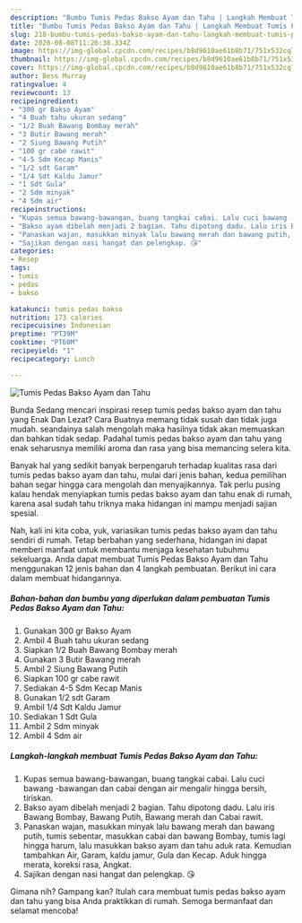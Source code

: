 ```yaml
---
description: "Bumbu Tumis Pedas Bakso Ayam dan Tahu | Langkah Membuat Tumis Pedas Bakso Ayam dan Tahu Yang Paling Enak"
title: "Bumbu Tumis Pedas Bakso Ayam dan Tahu | Langkah Membuat Tumis Pedas Bakso Ayam dan Tahu Yang Paling Enak"
slug: 218-bumbu-tumis-pedas-bakso-ayam-dan-tahu-langkah-membuat-tumis-pedas-bakso-ayam-dan-tahu-yang-paling-enak
date: 2020-08-08T11:26:38.334Z
image: https://img-global.cpcdn.com/recipes/b8d9610ae61b8b71/751x532cq70/tumis-pedas-bakso-ayam-dan-tahu-foto-resep-utama.jpg
thumbnail: https://img-global.cpcdn.com/recipes/b8d9610ae61b8b71/751x532cq70/tumis-pedas-bakso-ayam-dan-tahu-foto-resep-utama.jpg
cover: https://img-global.cpcdn.com/recipes/b8d9610ae61b8b71/751x532cq70/tumis-pedas-bakso-ayam-dan-tahu-foto-resep-utama.jpg
author: Bess Murray
ratingvalue: 4
reviewcount: 13
recipeingredient:
- "300 gr Bakso Ayam"
- "4 Buah tahu ukuran sedang"
- "1/2 Buah Bawang Bombay merah"
- "3 Butir Bawang merah"
- "2 Siung Bawang Putih"
- "100 gr cabe rawit"
- "4-5 Sdm Kecap Manis"
- "1/2 sdt Garam"
- "1/4 Sdt Kaldu Jamur"
- "1 Sdt Gula"
- "2 Sdm minyak"
- "4 Sdm air"
recipeinstructions:
- "Kupas semua bawang-bawangan, buang tangkai cabai. Lalu cuci bawang -bawangan dan cabai dengan air mengalir hingga bersih, tiriskan."
- "Bakso ayam dibelah menjadi 2 bagian. Tahu dipotong dadu. Lalu iris Bawang Bombay, Bawang Putih, Bawang merah dan Cabai rawit."
- "Panaskan wajan, masukkan minyak lalu bawang merah dan bawang putih, tumis sebentar, masukkan cabai dan bawang Bombay, tumis lagi hingga harum, lalu masukkan bakso ayam dan tahu aduk rata. Kemudian tambahkan Air, Garam, kaldu jamur, Gula dan Kecap. Aduk hingga merata, koreksi rasa, Angkat."
- "Sajikan dengan nasi hangat dan pelengkap. 😘"
categories:
- Resep
tags:
- tumis
- pedas
- bakso

katakunci: tumis pedas bakso 
nutrition: 173 calories
recipecuisine: Indonesian
preptime: "PT39M"
cooktime: "PT60M"
recipeyield: "1"
recipecategory: Lunch

---
```



![Tumis Pedas Bakso Ayam dan Tahu](https://img-global.cpcdn.com/recipes/b8d9610ae61b8b71/751x532cq70/tumis-pedas-bakso-ayam-dan-tahu-foto-resep-utama.jpg)

Bunda Sedang mencari inspirasi resep tumis pedas bakso ayam dan tahu yang Enak Dan Lezat? Cara Buatnya memang tidak susah dan tidak juga mudah. seandainya salah mengolah maka hasilnya tidak akan memuaskan dan bahkan tidak sedap. Padahal tumis pedas bakso ayam dan tahu yang enak seharusnya memiliki aroma dan rasa yang bisa memancing selera kita.



Banyak hal yang sedikit banyak berpengaruh terhadap kualitas rasa dari tumis pedas bakso ayam dan tahu, mulai dari jenis bahan, kedua pemilihan bahan segar hingga cara mengolah dan menyajikannya. Tak perlu pusing kalau hendak menyiapkan tumis pedas bakso ayam dan tahu enak di rumah, karena asal sudah tahu triknya maka hidangan ini mampu menjadi sajian spesial.


Nah, kali ini kita coba, yuk, variasikan tumis pedas bakso ayam dan tahu sendiri di rumah. Tetap berbahan yang sederhana, hidangan ini dapat memberi manfaat untuk membantu menjaga kesehatan tubuhmu sekeluarga. Anda dapat membuat Tumis Pedas Bakso Ayam dan Tahu menggunakan 12 jenis bahan dan 4 langkah pembuatan. Berikut ini cara dalam membuat hidangannya.

<!--inarticleads1-->

##### Bahan-bahan dan bumbu yang diperlukan dalam pembuatan Tumis Pedas Bakso Ayam dan Tahu:

1. Gunakan 300 gr Bakso Ayam
1. Ambil 4 Buah tahu ukuran sedang
1. Siapkan 1/2 Buah Bawang Bombay merah
1. Gunakan 3 Butir Bawang merah
1. Ambil 2 Siung Bawang Putih
1. Siapkan 100 gr cabe rawit
1. Sediakan 4-5 Sdm Kecap Manis
1. Gunakan 1/2 sdt Garam
1. Ambil 1/4 Sdt Kaldu Jamur
1. Sediakan 1 Sdt Gula
1. Ambil 2 Sdm minyak
1. Ambil 4 Sdm air




<!--inarticleads2-->

##### Langkah-langkah membuat Tumis Pedas Bakso Ayam dan Tahu:

1. Kupas semua bawang-bawangan, buang tangkai cabai. Lalu cuci bawang -bawangan dan cabai dengan air mengalir hingga bersih, tiriskan.
1. Bakso ayam dibelah menjadi 2 bagian. Tahu dipotong dadu. Lalu iris Bawang Bombay, Bawang Putih, Bawang merah dan Cabai rawit.
1. Panaskan wajan, masukkan minyak lalu bawang merah dan bawang putih, tumis sebentar, masukkan cabai dan bawang Bombay, tumis lagi hingga harum, lalu masukkan bakso ayam dan tahu aduk rata. Kemudian tambahkan Air, Garam, kaldu jamur, Gula dan Kecap. Aduk hingga merata, koreksi rasa, Angkat.
1. Sajikan dengan nasi hangat dan pelengkap. 😘




Gimana nih? Gampang kan? Itulah cara membuat tumis pedas bakso ayam dan tahu yang bisa Anda praktikkan di rumah. Semoga bermanfaat dan selamat mencoba!
